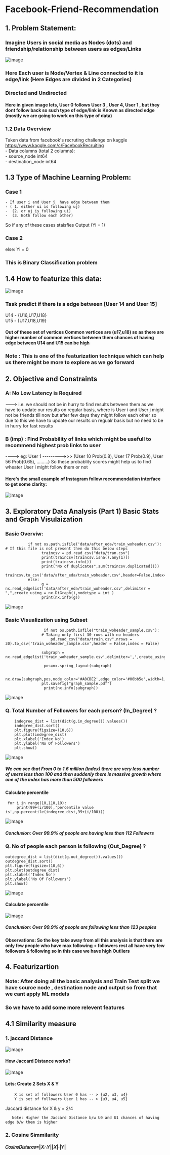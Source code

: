# Facebook-Friend-Recommendation

## 1. Problem Statement:
### Imagine Users in social media as Nodes (dots)  and friendship/relationship between users as edges/Links

![image](https://user-images.githubusercontent.com/61958476/117765284-56979c80-b24b-11eb-9367-d317774c1e22.png)

### Here Each user is Node/Vertex & Line connected to it is edge/link   (Here Edges are divided in 2 Categories)
### Directed and Undirected 
#### Here in given image lets, User 0 follows User 3 , User 4, User 1 , but they dont follow back so such type of edge/link is Known as directed edge (mostly we are going to work on this type of data)

### 1.2 Data Overview
Taken data from facebook's recruting challenge on kaggle https://www.kaggle.com/c/FacebookRecruiting   
    - Data columns (total 2 columns):  
    - source_node         int64  
    - destination_node    int64  
 
## 1.3 Type of Machine Learning Problem:

### Case 1
    - If user i and User j  have edge between them 
    - ( 1. either ui is following uj)
    -  (2. or uj is following ui)
    -  (3. Both follow each other)
So if any of these cases staisfies  Output (Yi = 1)
### Case 2
else:
    Yi = 0
### This is Binary Classification problem

## 1.4 How to featurize this data:
![image](https://user-images.githubusercontent.com/61958476/117766973-fa824780-b24d-11eb-88dd-5ac30fd38739.png)

### Task predict if there is a edge between [User 14 and User 15]
U14 - {U16,U17,U18}  
U15 - {U17,U18,U19}  

#### Out of these set of vertices Common vertices are (u17,u18) so as there are higher number of common vertices between them chances of having edge between U14 and U15 can be high 
### Note : This is one of the featurization technique which can help us there might be more to explore as we go forward

## 2. Objective and Constraints
### A: No Low Latency is Required 
---> i.e. we should not be in hurry to find results between them as we have to update our results on regular basis, where is User i and User j might not be friends till now but after few days they might follow each other so due to this we have to update our results on regualr basis but no need to be in hurry for fast results

### B (imp) : Find Probability of links which might be usefull to recommend highest prob links to user
----> eg: User 1 --------->>> (User 10  Prob(0.8), User 17  Prob(0.9), User 56  Prob(0.65), .........)
So these probablity scores might help us to find wheater User i might follow them or not
#### Here's the small example of Instagram follow recommendation interface to get some clarity:

![image](https://user-images.githubusercontent.com/61958476/117768437-0242eb80-b250-11eb-9709-f02f448100d8.png)

## 3. Exploratory Data Analysis (Part 1) Basic Stats and Graph Visulaization
### Basic Overviw:
              if not os.path.isfile('data/after_eda/train_woheader.csv'):   # If this file is not present then do this below steps
                    traincsv = pd.read_csv("data/tran.csv")
                    print(traincsv[traincsv.isna().any(1)])
                    print(traincsv.info())
                    print("No of duplicates",sum(traincsv.duplicated()))
                    traincsv.to_csv('data/after_eda/train_woheader.csv',header=False,index=False)
              else:
                    g = nx.read_edgelist('data/after_eda/train_woheader.csv',delimiter = ",",create_using = nx.DiGraph(),nodetype = int )
                    print(nx.info(g))
                    
 ![image](https://user-images.githubusercontent.com/61958476/117770467-94e48a00-b252-11eb-90d4-6782fb3bc124.png)
 
### Basic Visualization using Subset 
                     if not os.path.isfile("train_woheader_sample.csv"):
                    # Taking only first 30 rows with no headers
                        pd.read_csv("data/train.csv",nrows = 30).to_csv('train_woheader_sample.csv',header = False,index = False)
    
                    subgraph = nx.read_edgelist('train_woheader_sample.csv',delimiter=',',create_using=nx.DiGraph(),nodetype=int)

                     pos=nx.spring_layout(subgraph)

                    nx.draw(subgraph,pos,node_color='#A0CBE2',edge_color='#00bb5e',width=1,edge_cmap=plt.cm.Blues,with_labels=True)
                    plt.savefig("graph_sample.pdf")
                     print(nx.info(subgraph))

![image](https://user-images.githubusercontent.com/61958476/117770753-f147a980-b252-11eb-857a-36fef4c516c6.png)

### Q. Total Number of Followers for each person? (In_Degree) ?
        indegree_dist = list(dict(g.in_degree()).values())
        indegree_dist.sort()
        plt.figure(figsize=(10,6))
        plt.plot(indegree_dist)
        plt.xlabel('Index No')
        plt.ylabel('No Of Followers')
        plt.show()
![image](https://user-images.githubusercontent.com/61958476/117931077-5d421480-b31c-11eb-99bf-f7114867c218.png)


##### We can see that From 0 to 1.6 million (Index) there are very less number of users less than 100 and then suddenly there is massive growth where one of the index has more than 500 followers

#### Calculate percentile 
     for i in range(10,110,10):
         print(99+(i/100),'percentile value is',np.percentile(indegree_dist,99+(i/100)))
         

![image](https://user-images.githubusercontent.com/61958476/117930444-9e85f480-b31b-11eb-9d86-248ce52570dd.png)

##### Conclusion: Over 99.9% of people are having less than 112 Followers


### Q. No of people each person is following (Out_Degree) ?
    outdegree_dist = list(dict(g.out_degree()).values())
    outdegree_dist.sort()
    plt.figure(figsize=(10,6))
    plt.plot(outdegree_dist)
    plt.xlabel('Index No')
    plt.ylabel('No Of Followers')
    plt.show()
    
![image](https://user-images.githubusercontent.com/61958476/117930914-2f5cd000-b31c-11eb-94dd-b64f3bc4076d.png)
#### Calculate percentile 
![image](https://user-images.githubusercontent.com/61958476/117930658-e573ea00-b31b-11eb-9a51-d7db7f34dcde.png)

##### Conclusion: Over 99.9% of people are following less than 123 peoples

#### Observations: So the key take away from all this analysis is that there are only few people who have max following + followers rest all have very few followers & following so in this case we have high Outliers

## 4. Featurizartion 
### Note: After doing all the basic analysis and Train Test split we have source node , destination node and output so from that we cant apply ML models 
### So we have to add some more relevent features

## 4.1 Similarity measure 
### 1. jaccard Distance 
![image](https://user-images.githubusercontent.com/61958476/118234178-9f03c400-b4b0-11eb-9aff-764ed5e5375d.png)

#### How Jaccard Distance works?
![image](https://user-images.githubusercontent.com/61958476/118234013-5cda8280-b4b0-11eb-817f-df8140e462ce.png)

#### Lets: Create 2 Sets X & Y
        X is set of followers User 0 has -- > {u2, u3, u4}
        Y is set of followers User 1 has -- > {u3, u4, u5}
    
Jaccard distance for X & y = 2/4 

       Note: Higher the Jaccard Distance b/w U0 and U1 chances of having edge b/w them is higher
       
### 2. Cosine Simmilarity

   #### 𝐶𝑜𝑠𝑖𝑛𝑒𝐷𝑖𝑠𝑡𝑎𝑛𝑐𝑒=|𝑋∩𝑌||𝑋|⋅|𝑌|









